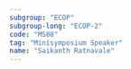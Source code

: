 ```yaml
---
subgroup: "ECOP"
subgroup-long: "ECOP-2"
code: "MS08"
tag: "Minisymposium Speaker"
name: "Saikanth Ratnavale"
---
```

